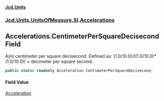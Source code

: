 #### [Jcd.Units](index.md 'index')
### [Jcd.Units.UnitsOfMeasure.SI](Jcd.Units.UnitsOfMeasure.SI.md 'Jcd.Units.UnitsOfMeasure.SI').[Accelerations](Accelerations.md 'Jcd.Units.UnitsOfMeasure.SI.Accelerations')

## Accelerations.CentimeterPerSquareDecisecond Field

A(n) centimeter per square decisecond. Defined as: (1.0/10.0)/((1.0/10.0)*(1.0/10.0)) × decimeter per square second.

```csharp
public static readonly Acceleration CentimeterPerSquareDecisecond;
```

#### Field Value
[Acceleration](Acceleration.md 'Jcd.Units.UnitTypes.Acceleration')